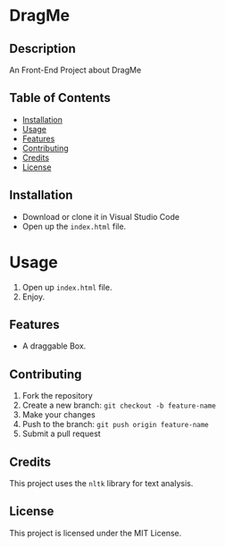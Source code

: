 # DragMe

## Description
An Front-End Project about DragMe


## Table of Contents
- [Installation](#installation)
- [Usage](#usage)
- [Features](#features)
- [Contributing](#contributing)
- [Credits](#credits)
- [License](#license)

## Installation
- Download or clone it in Visual Studio Code
- Open up the `index.html` file.

# Usage
1. Open up `index.html` file.
2. Enjoy.

## Features
- A draggable Box.

## Contributing
1. Fork the repository
2. Create a new branch: `git checkout -b feature-name`
3. Make your changes
4. Push to the branch: `git push origin feature-name`
5. Submit a pull request

## Credits
This project uses the `nltk` library for text analysis.

## License
This project is licensed under the MIT License.
